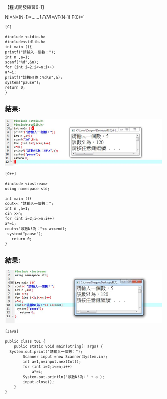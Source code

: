 【程式開發練習6-1】 

N!=N*(N-1)*......*1
F(N)=N*F(N-1) 
F(0)=1
```
[C]

#include <stdio.h>
#include<stdlib.h>
int main (){
printf("請輸入一個數：");
int n ,a=1;
scanf("%d",&n);
for (int i=2;i<=n;i++)
a*=i;
printf("該數N!為：%d\n",a);
system("pause");
return 0;
}
```
## 結果:

![結果](/PIC-2/C-LoopN!.JPG "結果")

```
[C++]

#include <iostream>
using namespace std;
 
int main (){
cout<< "請輸入一個數：";
int n ,a=1;
cin >>n;
for (int i=2;i<=n;i++)
a*=i;
cout<<"該數N!為："<< a<<endl; 
 system("pause"); 
   return 0;
}
```
## 結果:

![結果](/PIC-2/C++LoopN!.JPG "結果")

```
[Java]

public class t01 {
	public static void main(String[] args) {
  System.out.print("請輸入一個數：");
		Scanner input =new Scanner(System.in);
		int a=1,n=input.nextInt();		
		for (int i=2;i<=n;i++)
			a*=i;
		System.out.println("該數N!為：" + a );
		input.close();
	}
}
